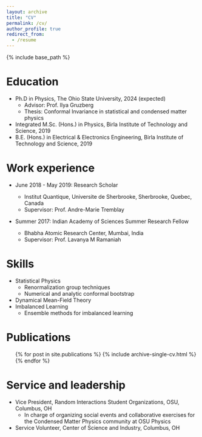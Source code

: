 ```yaml
---
layout: archive
title: "CV"
permalink: /cv/
author_profile: true
redirect_from:
  - /resume
---
```


{% include base_path %}

Education
======
* Ph.D in Physics, The Ohio State University, 2024 (expected)
  * Advisor: Prof. Ilya Gruzberg
  * Thesis: Conformal Invariance in statistical and condensed matter physics
* Integrated M.Sc. (Hons.) in Physics, Birla Institute of Technology and Science, 2019
* B.E. (Hons.) in Electrical & Electronics Engineering, Birla Institute of Technology and Science, 2019

Work experience
======
* June 2018 - May 2019: Research Scholar
  * Institut Quantique, Universite de Sherbrooke, Sherbrooke, Quebec, Canada
  * Supervisor: Prof. Andre-Marie Tremblay

* Summer 2017: Indian Academy of Sciences Summer Research Fellow
  * Bhabha Atomic Research Center, Mumbai, India
  * Supervisor: Prof. Lavanya M Ramaniah
  
Skills
======
* Statistical Physics 
  * Renormalization group techniques
  * Numerical and analytic conformal bootstrap
* Dynamical Mean-Field Theory
* Imbalanced Learning
  * Ensemble methods for imbalanced learning

Publications
======
  <ul>{% for post in site.publications %}
    {% include archive-single-cv.html %}
  {% endfor %}</ul>


Service and leadership
======
* Vice President, Random Interactions Student Organizations, OSU, Columbus, OH
  * In charge of organizing social events and collaborative exercises for the Condensed Matter Physics community at OSU Physics
* Service Volunteer, Center of Science and Industry, Columbus, OH

